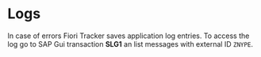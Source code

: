 # Logs

In case of errors Fiori Tracker saves application log entries. To access the log go to SAP Gui transaction **SLG1** an list messages with external ID `ZNYPE`.
